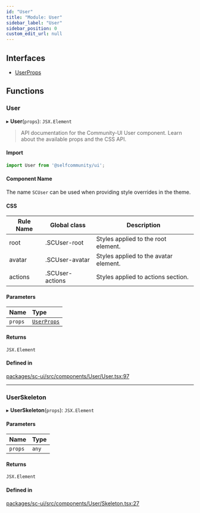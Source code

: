 ```yaml
---
id: "User"
title: "Module: User"
sidebar_label: "User"
sidebar_position: 0
custom_edit_url: null
---
```


## Interfaces

- [UserProps](../interfaces/User.UserProps)

## Functions

### User

▸ **User**(`props`): `JSX.Element`

> API documentation for the Community-UI User component. Learn about the available props and the CSS API.

#### Import

```jsx
import User from '@selfcommunity/ui';
```

#### Component Name

The name `SCUser` can be used when providing style overrides in the theme.

#### CSS

|Rule Name|Global class|Description|
|---|---|---|
|root|.SCUser-root|Styles applied to the root element.|
|avatar|.SCUser-avatar|Styles applied to the avatar element.|
|actions|.SCUser-actions|Styles applied to actions section.|

#### Parameters

| Name | Type |
| :------ | :------ |
| `props` | [`UserProps`](../interfaces/User.UserProps) |

#### Returns

`JSX.Element`

#### Defined in

[packages/sc-ui/src/components/User/User.tsx:97](https://github.com/selfcommunity/community-ui/blob/7897031/packages/sc-ui/src/components/User/User.tsx#L97)

___

### UserSkeleton

▸ **UserSkeleton**(`props`): `JSX.Element`

#### Parameters

| Name | Type |
| :------ | :------ |
| `props` | `any` |

#### Returns

`JSX.Element`

#### Defined in

[packages/sc-ui/src/components/User/Skeleton.tsx:27](https://github.com/selfcommunity/community-ui/blob/7897031/packages/sc-ui/src/components/User/Skeleton.tsx#L27)
